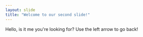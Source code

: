 ```yaml
---
layout: slide
title: "Welcome to our second slide!"
---
```

Hello, is it me you're looking for?
Use the left arrow to go back!
